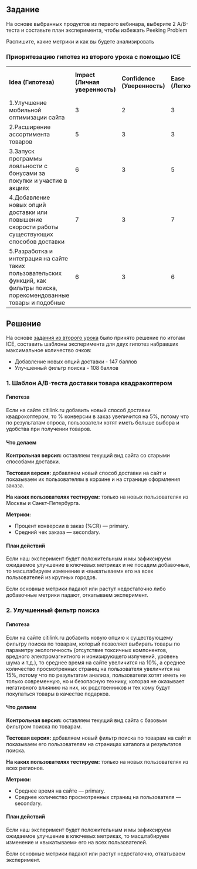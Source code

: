 ## Задание ##
На основе выбранных продуктов из первого вебинара, выберите 2 A/B-теста и составьте план эксперимента, чтобы избежать Peeking Problem

Распишите, какие метрики и как вы будете анализировать

### Приоритезацию гипотез из второго урока с помощью ICE ###
<table>
<tr><td><b>Idea (Гипотеза)</b></td><td><b>Impact (Личная уверенность)</b></td><td><b>Confidence (Уверенность)</b></td><td><b>Ease (Легкость)</b></td><td><b>ICE Score (I х С х E)</b></td></tr>
<tr><td>1.Улучшение мобильной оптимизации сайта</td><td>3</td><td>2</td><td>3</td><td>18</td></tr>
<tr><td>2.Расширение ассортимента товаров</td><td>5</td><td>3</td><td>3</td><td>45</td></tr>
<tr><td>3.Запуск программы лояльности с бонусами за покупки и участие в акциях</td><td>6</td><td>3</td><td>5</td><td>90</td></tr>
<tr><td>4.Добавление новых опций доставки или повышение скорости работы существующих способов доставки</td><td>7</td><td>3</td><td>7</td><td>147</td></tr>
<tr><td>5.Разработка и интеграция на сайте таких пользовательских функций, как фильтры поиска, порекомендованные товары и подобные</td><td>6</td><td>3</td><td>6</td><td>108</td></tr>
</table>

## Решение ##
На основе [задания из второго урока](https://github.com/allseenn/ab/blob/main/02.Seminar/%D0%9F%D1%80%D0%B8%D0%BE%D1%80%D0%B8%D1%82%D0%B5%D0%B7%D0%B0%D1%86%D0%B8%D1%8F%20%D0%B3%D0%B8%D0%BF%D0%BE%D1%82%D0%B5%D0%B7%20ICE.xlsx) было принято решение по итогам ICE, составить шаблоны эксперимента для двух гипотез набравших максимальное количество очков: 
+ Добавление новых опций доставки - 147 баллов 
+ Улучшенный фильтр поиска - 108 баллов
### 1. Шаблон А/B-теста доставки товара квадракоптером ###

#### Гипотеза ####
Если на сайте citilink.ru добавить новый способ доставки квадрокоптером, то % конверсии в заказ увеличится на 5%, потому что по результатам опроса, пользователи хотят иметь больше выбора и удобства при получении товаров. 
#### Что делаем ####

**Контрольная версия:** оставляем текущий вид сайта со старыми способами доставки. 

**Тестовая версия:** добавляем новый способ доставки на сайт и показываем их пользователям в корзине и на странице оформления заказа. 

**На каких пользователях тестируем:** только на новых пользователях из Москвы и Санкт-Петербурга. 

**Метрики:**
+ Процент конверсии в заказ (%CR) — primary. 
+ Средний чек заказа — secondary. 

#### План действий ####
Если наш эксперимент будет положительным и мы зафиксируем ожидаемое улучшение в ключевых метриках и не посадим добавочные, то масштабируем изменение и «выкатываем» его на всех пользователей из крупных городов. 

Если основные метрики падают или растут недостаточно либо добавочные метрики падают, откатываем эксперимент.

### 2. Улучшенный фильтр поиска ###

#### Гипотеза ####
Если на сайте citilink.ru добавить новую опцию к существующему фильтру поиска по товарам, который позволяет выбирать товары по параметру экологичность (отсутствие токсичных компонентов, вредного электромагнитного и ионизирующего излучений, уровень шума и т.д.), то среднее время на сайте увеличится на 10%, а среднее количество просмотренных страниц на пользователя увеличится на 15%, потому что по результатам анализа, пользователи хотят иметь не только современную, но и безопасную технику, которая не оказывает негативного влиянию на них, их родственников и тех кому будут покупаться товары в качестве подарков. 

#### Что делаем ####

**Контрольная версия:** оставляем текущий вид сайта с базовым фильтром поиска по товарам. 

**Тестовая версия:** добавляем новый фильтр поиска по товарам на сайт и показываем его пользователям на страницах каталога и результатов поиска. 

**На каких пользователях тестируем:** только на новых пользователях из всех регионов. 

**Метрики:** 
+ Среднее время на сайте — primary. 
+ Среднее количество просмотренных страниц на пользователя — secondary. 

#### План действий ####
Если наш эксперимент будет положительным и мы зафиксируем ожидаемое улучшение в ключевых метриках, то масштабируем изменение и «выкатываем» его на всех пользователей.

Если основные метрики падают или растут недостаточно, откатываем эксперимент.

